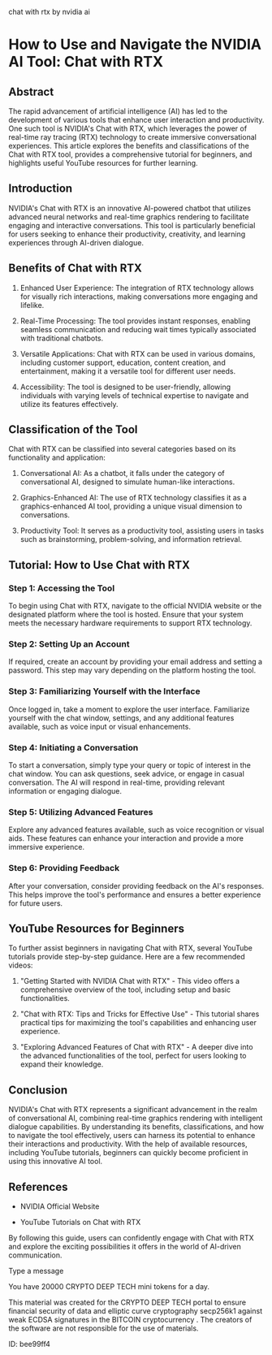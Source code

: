 chat with rtx by nvidia ai
# How to Use and Navigate the NVIDIA AI Tool: Chat with RTX



## Abstract



The rapid advancement of artificial intelligence (AI) has led to the development of various tools that enhance user interaction and productivity. One such tool is NVIDIA's Chat with RTX, which leverages the power of real-time ray tracing (RTX) technology to create immersive conversational experiences. This article explores the benefits and classifications of the Chat with RTX tool, provides a comprehensive tutorial for beginners, and highlights useful YouTube resources for further learning.



## Introduction



NVIDIA's Chat with RTX is an innovative AI-powered chatbot that utilizes advanced neural networks and real-time graphics rendering to facilitate engaging and interactive conversations. This tool is particularly beneficial for users seeking to enhance their productivity, creativity, and learning experiences through AI-driven dialogue.



## Benefits of Chat with RTX



1. Enhanced User Experience: The integration of RTX technology allows for visually rich interactions, making conversations more engaging and lifelike.

2. Real-Time Processing: The tool provides instant responses, enabling seamless communication and reducing wait times typically associated with traditional chatbots.

3. Versatile Applications: Chat with RTX can be used in various domains, including customer support, education, content creation, and entertainment, making it a versatile tool for different user needs.

4. Accessibility: The tool is designed to be user-friendly, allowing individuals with varying levels of technical expertise to navigate and utilize its features effectively.



## Classification of the Tool



Chat with RTX can be classified into several categories based on its functionality and application:



1. Conversational AI: As a chatbot, it falls under the category of conversational AI, designed to simulate human-like interactions.

2. Graphics-Enhanced AI: The use of RTX technology classifies it as a graphics-enhanced AI tool, providing a unique visual dimension to conversations.

3. Productivity Tool: It serves as a productivity tool, assisting users in tasks such as brainstorming, problem-solving, and information retrieval.



## Tutorial: How to Use Chat with RTX



### Step 1: Accessing the Tool



To begin using Chat with RTX, navigate to the official NVIDIA website or the designated platform where the tool is hosted. Ensure that your system meets the necessary hardware requirements to support RTX technology.



### Step 2: Setting Up an Account



If required, create an account by providing your email address and setting a password. This step may vary depending on the platform hosting the tool.



### Step 3: Familiarizing Yourself with the Interface



Once logged in, take a moment to explore the user interface. Familiarize yourself with the chat window, settings, and any additional features available, such as voice input or visual enhancements.



### Step 4: Initiating a Conversation



To start a conversation, simply type your query or topic of interest in the chat window. You can ask questions, seek advice, or engage in casual conversation. The AI will respond in real-time, providing relevant information or engaging dialogue.



### Step 5: Utilizing Advanced Features



Explore any advanced features available, such as voice recognition or visual aids. These features can enhance your interaction and provide a more immersive experience.



### Step 6: Providing Feedback



After your conversation, consider providing feedback on the AI's responses. This helps improve the tool's performance and ensures a better experience for future users.



## YouTube Resources for Beginners



To further assist beginners in navigating Chat with RTX, several YouTube tutorials provide step-by-step guidance. Here are a few recommended videos:



1. "Getting Started with NVIDIA Chat with RTX" - This video offers a comprehensive overview of the tool, including setup and basic functionalities.

2. "Chat with RTX: Tips and Tricks for Effective Use" - This tutorial shares practical tips for maximizing the tool's capabilities and enhancing user experience.

3. "Exploring Advanced Features of Chat with RTX" - A deeper dive into the advanced functionalities of the tool, perfect for users looking to expand their knowledge.



## Conclusion



NVIDIA's Chat with RTX represents a significant advancement in the realm of conversational AI, combining real-time graphics rendering with intelligent dialogue capabilities. By understanding its benefits, classifications, and how to navigate the tool effectively, users can harness its potential to enhance their interactions and productivity. With the help of available resources, including YouTube tutorials, beginners can quickly become proficient in using this innovative AI tool.



## References



- NVIDIA Official Website

- YouTube Tutorials on Chat with RTX



By following this guide, users can confidently engage with Chat with RTX and explore the exciting possibilities it offers in the world of AI-driven communication.



Type a message

You have 20000 CRYPTO DEEP TECH mini tokens for a day.


This material was created for the  CRYPTO DEEP TECH portal  to ensure financial security of data and elliptic curve cryptography  secp256k1 against weak ECDSA  signatures   in the  BITCOIN cryptocurrency . The creators of the software are not responsible for the use of materials.

 ID: bee99ff4
